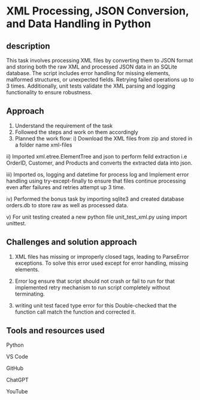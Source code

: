 
# XML Processing, JSON Conversion, and Data Handling in Python




## description
This task involves processing XML files by converting them to JSON format and storing both the raw XML and processed JSON data in an SQLite database. The script includes error handling for missing elements, malformed structures, or unexpected fields. Retrying failed operations up to 3 times. Additionally, unit tests validate the XML parsing and logging functionality to ensure robustness.
## Approach
1. Understand the requirement of the task
2. Followed the steps and work on them accordingly
3. Planned the work flow:
i) Download the XML files from zip and stored in a folder name xml-files

ii) Imported xml.etree.ElementTree and json to perform feild extraction i.e OrderID, Customer, and Products and converts the extracted data into json.

iii) Imported os, logging and datetime for process log and Implement error handling using try-except-finally to ensure that files continue processing even after failures and retries attempt up 3 time.

iv) Performed the bonus task by importing sqlite3 and created database orders.db to store raw as well as processed data.

v) For unit testing created a new python file unit_test_xml.py using import unittest.
## Challenges and solution approach 
1. XML files has missing or improperly closed tags, leading to ParseError exceptions.
To solve this error used except for error handling, missing elements.

2. Error log 
ensure that script should not crash or fail to run for that implemented retry mechanism to run script completely without terminating.

3. writing unit test faced type error 
for this Double-checked that the function call match the function and corrected it.


## Tools and resources used
Python

VS Code

GitHub

ChatGPT 

YouTube
